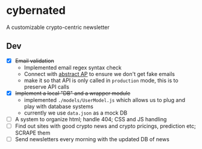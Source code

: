 # cybernated

A customizable crypto-centric newsletter

## Dev
- [x] ~~Email validation~~
  - Implemented email regex syntax check
  - Connect with [abstract AP](https://www.abstractapi.com/) to ensure we don't get fake emails
  - make it so that API is only called in `production` mode, this is to preserve API calls
- [x] ~~Implement a local "DB" and a wrapper module~~ 
  - implemented `./models/UserModel.js` which allows us to plug and play with database systems
  - currently we use `data.json` as a mock DB
- [ ] A system to organize html; handle 404; CSS and JS handling
- [ ] Find out sites with good crypto news and crypto pricings, prediction etc; SCRAPE them  
- [ ] Send newsletters every morning with the updated DB of news
